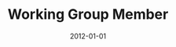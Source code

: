 ---
title: "Working Group Member"
collection: professional
type: ""
permalink: /professional/2012-dataone
venue: '<a href="https://www.dataone.org/working_groups/scientific-workflows-and-provenance-working-group" target="_blank">DataONE Scientific Workflows and Provenance Working Group</a>'
date: 2012-01-01
---